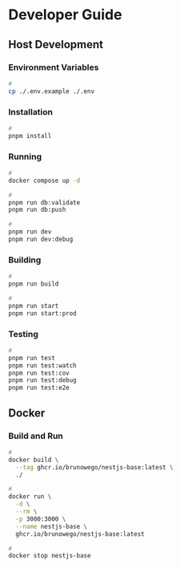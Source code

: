 # Developer Guide

## Host Development

### Environment Variables

```sh
#
cp ./.env.example ./.env
```

### Installation

```sh
#
pnpm install
```

### Running

```bash
#
docker compose up -d

#
pnpm run db:validate
pnpm run db:push

#
pnpm run dev
pnpm run dev:debug
```

### Building

```sh
#
pnpm run build

#
pnpm run start
pnpm run start:prod
```

### Testing

```bash
#
pnpm run test
pnpm run test:watch
pnpm run test:cov
pnpm run test:debug
pnpm run test:e2e
```

## Docker

### Build and Run

```sh
#
docker build \
  --tag ghcr.io/brunowego/nestjs-base:latest \
  ./

#
docker run \
  -d \
  --rm \
  -p 3000:3000 \
  --name nestjs-base \
  ghcr.io/brunowego/nestjs-base:latest

#
docker stop nestjs-base
```
